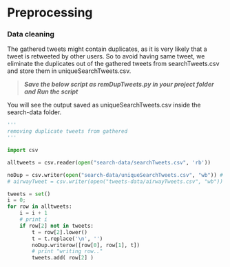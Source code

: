 # Preprocessing

### **Data cleaning**

The gathered tweets might contain duplicates, as it is very likely that a tweet is retweeted by other users. So to avoid having same tweet, we eliminate the duplicates out of the gathered tweets from searchTweets.csv and store them in uniqueSearchTweets.csv.

> _**Save the below script as remDupTweets.py in your project folder and Run the script**_

  
You will see the output saved as uniqueSearchTweets.csv inside the search-data folder.

```py
'''
removing duplicate tweets from gathered
'''

import csv

alltweets = csv.reader(open("search-data/searchTweets.csv", 'rb'))

noDup = csv.writer(open("search-data/uniqueSearchTweets.csv", "wb")) # store unique tweets
# airwayTweet = csv.writer(open("tweets-data/airwayTweets.csv", "wb")) # store tweets by ariways

tweets = set()
i = 0;
for row in alltweets:
	i = i + 1
	# print i
	if row[2] not in tweets:
		t = row[2].lower()
		t = t.replace('\n', '')
		noDup.writerow([row[0], row[1], t])
		# print "writing row.."
		tweets.add( row[2] )

```



